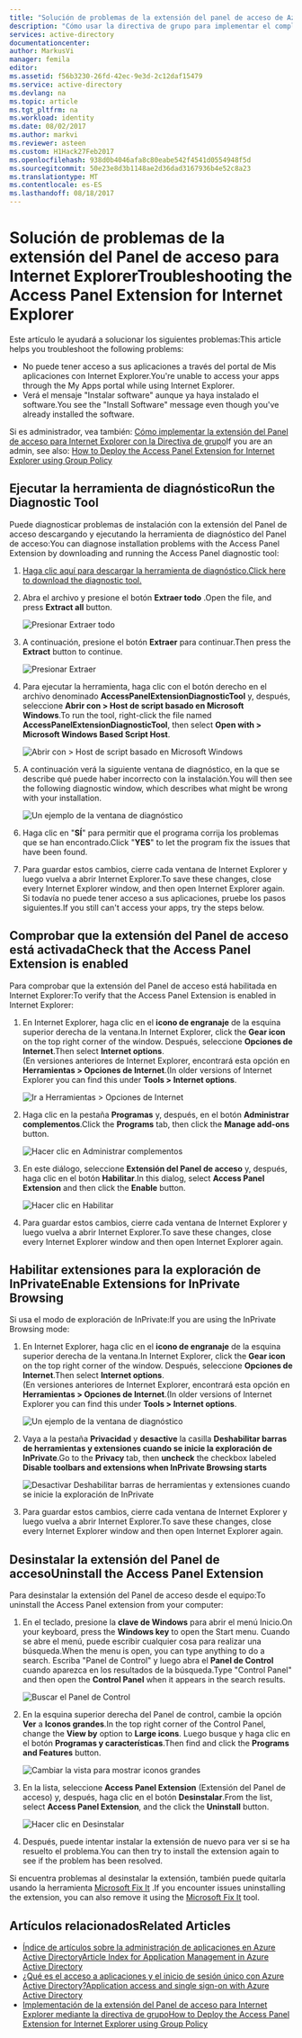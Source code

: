 ```yaml
---
title: "Solución de problemas de la extensión del panel de acceso de Azure para Internet Explorer | Microsoft Docs"
description: "Cómo usar la directiva de grupo para implementar el complemento de Internet Explorer para el portal de Mis aplicaciones."
services: active-directory
documentationcenter: 
author: MarkusVi
manager: femila
editor: 
ms.assetid: f56b3230-26fd-42ec-9e3d-2c12daf15479
ms.service: active-directory
ms.devlang: na
ms.topic: article
ms.tgt_pltfrm: na
ms.workload: identity
ms.date: 08/02/2017
ms.author: markvi
ms.reviewer: asteen
ms.custom: H1Hack27Feb2017
ms.openlocfilehash: 938d0b4046afa8c80eabe542f4541d0554948f5d
ms.sourcegitcommit: 50e23e8d3b1148ae2d36dad3167936b4e52c8a23
ms.translationtype: MT
ms.contentlocale: es-ES
ms.lasthandoff: 08/18/2017
---
```

# <a name="troubleshooting-the-access-panel-extension-for-internet-explorer"></a><span data-ttu-id="869a1-103">Solución de problemas de la extensión del Panel de acceso para Internet Explorer</span><span class="sxs-lookup"><span data-stu-id="869a1-103">Troubleshooting the Access Panel Extension for Internet Explorer</span></span>
<span data-ttu-id="869a1-104">Este artículo le ayudará a solucionar los siguientes problemas:</span><span class="sxs-lookup"><span data-stu-id="869a1-104">This article helps you troubleshoot the following problems:</span></span>

* <span data-ttu-id="869a1-105">No puede tener acceso a sus aplicaciones a través del portal de Mis aplicaciones con Internet Explorer.</span><span class="sxs-lookup"><span data-stu-id="869a1-105">You're unable to access your apps through the My Apps portal while using Internet Explorer.</span></span>
* <span data-ttu-id="869a1-106">Verá el mensaje "Instalar software" aunque ya haya instalado el software.</span><span class="sxs-lookup"><span data-stu-id="869a1-106">You see the "Install Software" message even though you've already installed the software.</span></span>

<span data-ttu-id="869a1-107">Si es administrador, vea también: [Cómo implementar la extensión del Panel de acceso para Internet Explorer con la Directiva de grupo](active-directory-saas-ie-group-policy.md)</span><span class="sxs-lookup"><span data-stu-id="869a1-107">If you are an admin, see also: [How to Deploy the Access Panel Extension for Internet Explorer using Group Policy](active-directory-saas-ie-group-policy.md)</span></span>

## <a name="run-the-diagnostic-tool"></a><span data-ttu-id="869a1-108">Ejecutar la herramienta de diagnóstico</span><span class="sxs-lookup"><span data-stu-id="869a1-108">Run the Diagnostic Tool</span></span>
<span data-ttu-id="869a1-109">Puede diagnosticar problemas de instalación con la extensión del Panel de acceso descargando y ejecutando la herramienta de diagnóstico del Panel de acceso:</span><span class="sxs-lookup"><span data-stu-id="869a1-109">You can diagnose installation problems with the Access Panel Extension by downloading and running the Access Panel diagnostic tool:</span></span>

1. [<span data-ttu-id="869a1-110">Haga clic aquí para descargar la herramienta de diagnóstico.</span><span class="sxs-lookup"><span data-stu-id="869a1-110">Click here to download the diagnostic tool.</span></span>](https://account.activedirectory.windowsazure.com/applications/AccessPanelExtensionDiagnosticTool/AccessPanelExtensionDiagnosticTool.zip)
2. <span data-ttu-id="869a1-111">Abra el archivo y presione el botón **Extraer todo** .</span><span class="sxs-lookup"><span data-stu-id="869a1-111">Open the file, and press **Extract all** button.</span></span>
   
    ![Presionar Extraer todo](./media/active-directory-saas-ie-troubleshooting/extract1.png)
3. <span data-ttu-id="869a1-113">A continuación, presione el botón **Extraer** para continuar.</span><span class="sxs-lookup"><span data-stu-id="869a1-113">Then press the **Extract** button to continue.</span></span>
   
    ![Presionar Extraer](./media/active-directory-saas-ie-troubleshooting/extract2.png)
4. <span data-ttu-id="869a1-115">Para ejecutar la herramienta, haga clic con el botón derecho en el archivo denominado **AccessPanelExtensionDiagnosticTool** y, después, seleccione **Abrir con > Host de script basado en Microsoft Windows**.</span><span class="sxs-lookup"><span data-stu-id="869a1-115">To run the tool, right-click the file named **AccessPanelExtensionDiagnosticTool**, then select **Open with > Microsoft Windows Based Script Host**.</span></span>
   
    ![Abrir con > Host de script basado en Microsoft Windows](./media/active-directory-saas-ie-troubleshooting/open_tool.png)
5. <span data-ttu-id="869a1-117">A continuación verá la siguiente ventana de diagnóstico, en la que se describe qué puede haber incorrecto con la instalación.</span><span class="sxs-lookup"><span data-stu-id="869a1-117">You will then see the following diagnostic window, which describes what might be wrong with your installation.</span></span>
   
    ![Un ejemplo de la ventana de diagnóstico](./media/active-directory-saas-ie-troubleshooting/tool_preview.png)
6. <span data-ttu-id="869a1-119">Haga clic en "**SÍ**" para permitir que el programa corrija los problemas que se han encontrado.</span><span class="sxs-lookup"><span data-stu-id="869a1-119">Click "**YES**" to let the program fix the issues that have been found.</span></span>
7. <span data-ttu-id="869a1-120">Para guardar estos cambios, cierre cada ventana de Internet Explorer y luego vuelva a abrir Internet Explorer.</span><span class="sxs-lookup"><span data-stu-id="869a1-120">To save these changes, close every Internet Explorer window, and then open Internet Explorer again.</span></span><br /><span data-ttu-id="869a1-121">Si todavía no puede tener acceso a sus aplicaciones, pruebe los pasos siguientes.</span><span class="sxs-lookup"><span data-stu-id="869a1-121">If you still can't access your apps, try the steps below.</span></span>

## <a name="check-that-the-access-panel-extension-is-enabled"></a><span data-ttu-id="869a1-122">Comprobar que la extensión del Panel de acceso está activada</span><span class="sxs-lookup"><span data-stu-id="869a1-122">Check that the Access Panel Extension is enabled</span></span>
<span data-ttu-id="869a1-123">Para comprobar que la extensión del Panel de acceso está habilitada en Internet Explorer:</span><span class="sxs-lookup"><span data-stu-id="869a1-123">To verify that the Access Panel Extension is enabled in Internet Explorer:</span></span>

1. <span data-ttu-id="869a1-124">En Internet Explorer, haga clic en el **icono de engranaje** de la esquina superior derecha de la ventana.</span><span class="sxs-lookup"><span data-stu-id="869a1-124">In Internet Explorer, click the **Gear icon** on the top right corner of the window.</span></span> <span data-ttu-id="869a1-125">Después, seleccione **Opciones de Internet**.</span><span class="sxs-lookup"><span data-stu-id="869a1-125">Then select **Internet options**.</span></span><br /><span data-ttu-id="869a1-126">(En versiones anteriores de Internet Explorer, encontrará esta opción en **Herramientas > Opciones de Internet**.</span><span class="sxs-lookup"><span data-stu-id="869a1-126">(In older versions of Internet Explorer you can find this under **Tools > Internet options**.</span></span>
   
    ![Ir a Herramientas > Opciones de Internet](./media/active-directory-saas-ie-troubleshooting/internetoptions.png)
2. <span data-ttu-id="869a1-128">Haga clic en la pestaña **Programas** y, después, en el botón **Administrar complementos**.</span><span class="sxs-lookup"><span data-stu-id="869a1-128">Click the **Programs** tab, then click the **Manage add-ons** button.</span></span>
   
    ![Hacer clic en Administrar complementos](./media/active-directory-saas-ie-troubleshooting/internetoptions_programs.png)
3. <span data-ttu-id="869a1-130">En este diálogo, seleccione **Extensión del Panel de acceso** y, después, haga clic en el botón **Habilitar**.</span><span class="sxs-lookup"><span data-stu-id="869a1-130">In this dialog, select **Access Panel Extension** and then click the **Enable** button.</span></span>
   
    ![Hacer clic en Habilitar](./media/active-directory-saas-ie-troubleshooting/enableaddon.png)
4. <span data-ttu-id="869a1-132">Para guardar estos cambios, cierre cada ventana de Internet Explorer y luego vuelva a abrir Internet Explorer.</span><span class="sxs-lookup"><span data-stu-id="869a1-132">To save these changes, close every Internet Explorer window and then open Internet Explorer again.</span></span>

## <a name="enable-extensions-for-inprivate-browsing"></a><span data-ttu-id="869a1-133">Habilitar extensiones para la exploración de InPrivate</span><span class="sxs-lookup"><span data-stu-id="869a1-133">Enable Extensions for InPrivate Browsing</span></span>
<span data-ttu-id="869a1-134">Si usa el modo de exploración de InPrivate:</span><span class="sxs-lookup"><span data-stu-id="869a1-134">If you are using the InPrivate Browsing mode:</span></span>

1. <span data-ttu-id="869a1-135">En Internet Explorer, haga clic en el **icono de engranaje** de la esquina superior derecha de la ventana.</span><span class="sxs-lookup"><span data-stu-id="869a1-135">In Internet Explorer, click the **Gear icon** on the top right corner of the window.</span></span> <span data-ttu-id="869a1-136">Después, seleccione **Opciones de Internet**.</span><span class="sxs-lookup"><span data-stu-id="869a1-136">Then select **Internet options**.</span></span><br /><span data-ttu-id="869a1-137">(En versiones anteriores de Internet Explorer, encontrará esta opción en **Herramientas > Opciones de Internet**.</span><span class="sxs-lookup"><span data-stu-id="869a1-137">(In older versions of Internet Explorer you can find this under **Tools > Internet options**.</span></span>
   
    ![Un ejemplo de la ventana de diagnóstico](./media/active-directory-saas-ie-troubleshooting/inprivateoptions.png)
2. <span data-ttu-id="869a1-139">Vaya a la pestaña **Privacidad** y **desactive** la casilla **Deshabilitar barras de herramientas y extensiones cuando se inicie la exploración de InPrivate**.</span><span class="sxs-lookup"><span data-stu-id="869a1-139">Go to the **Privacy** tab, then **uncheck** the checkbox labeled **Disable toolbars and extensions when InPrivate Browsing starts**</span></span></p>
   
    ![Desactivar Deshabilitar barras de herramientas y extensiones cuando se inicie la exploración de InPrivate](./media/active-directory-saas-ie-troubleshooting/enabletoolbars.png)
3. <span data-ttu-id="869a1-141">Para guardar estos cambios, cierre cada ventana de Internet Explorer y luego vuelva a abrir Internet Explorer.</span><span class="sxs-lookup"><span data-stu-id="869a1-141">To save these changes, close every Internet Explorer window and then open Internet Explorer again.</span></span>

## <a name="uninstall-the-access-panel-extension"></a><span data-ttu-id="869a1-142">Desinstalar la extensión del Panel de acceso</span><span class="sxs-lookup"><span data-stu-id="869a1-142">Uninstall the Access Panel Extension</span></span>
<span data-ttu-id="869a1-143">Para desinstalar la extensión del Panel de acceso desde el equipo:</span><span class="sxs-lookup"><span data-stu-id="869a1-143">To uninstall the Access Panel extension from your computer:</span></span>

1. <span data-ttu-id="869a1-144">En el teclado, presione la **clave de Windows** para abrir el menú Inicio.</span><span class="sxs-lookup"><span data-stu-id="869a1-144">On your keyboard, press the **Windows key** to open the Start menu.</span></span> <span data-ttu-id="869a1-145">Cuando se abre el menú, puede escribir cualquier cosa para realizar una búsqueda.</span><span class="sxs-lookup"><span data-stu-id="869a1-145">When the menu is open, you can type anything to do a search.</span></span> <span data-ttu-id="869a1-146">Escriba "Panel de Control" y luego abra el **Panel de Control** cuando aparezca en los resultados de la búsqueda.</span><span class="sxs-lookup"><span data-stu-id="869a1-146">Type "Control Panel" and then open the **Control Panel** when it appears in the search results.</span></span>
   
    ![Buscar el Panel de Control](./media/active-directory-saas-ie-troubleshooting/search_sm.png)
2. <span data-ttu-id="869a1-148">En la esquina superior derecha del Panel de control, cambie la opción **Ver** a **Iconos grandes**.</span><span class="sxs-lookup"><span data-stu-id="869a1-148">In the top right corner of the Control Panel, change the **View by** option to **Large icons**.</span></span> <span data-ttu-id="869a1-149">Luego busque y haga clic en el botón **Programas y características**.</span><span class="sxs-lookup"><span data-stu-id="869a1-149">Then find and click the **Programs and Features** button.</span></span>
   
    ![Cambiar la vista para mostrar iconos grandes](./media/active-directory-saas-ie-troubleshooting/control_panel.png)
3. <span data-ttu-id="869a1-151">En la lista, seleccione **Access Panel Extension** (Extensión del Panel de acceso) y, después, haga clic en el botón **Desinstalar**.</span><span class="sxs-lookup"><span data-stu-id="869a1-151">From the list, select **Access Panel Extension**, and the click the **Uninstall** button.</span></span>
   
    ![Hacer clic en Desinstalar](./media/active-directory-saas-ie-troubleshooting/uninstall.png)
4. <span data-ttu-id="869a1-153">Después, puede intentar instalar la extensión de nuevo para ver si se ha resuelto el problema.</span><span class="sxs-lookup"><span data-stu-id="869a1-153">You can then try to install the extension again to see if the problem has been resolved.</span></span>

<span data-ttu-id="869a1-154">Si encuentra problemas al desinstalar la extensión, también puede quitarla usando la herramienta [Microsoft Fix It](https://go.microsoft.com/?linkid=9779673) .</span><span class="sxs-lookup"><span data-stu-id="869a1-154">If you encounter issues uninstalling the extension, you can also remove it using the [Microsoft Fix It](https://go.microsoft.com/?linkid=9779673) tool.</span></span>

## <a name="related-articles"></a><span data-ttu-id="869a1-155">Artículos relacionados</span><span class="sxs-lookup"><span data-stu-id="869a1-155">Related Articles</span></span>
* [<span data-ttu-id="869a1-156">Índice de artículos sobre la administración de aplicaciones en Azure Active Directory</span><span class="sxs-lookup"><span data-stu-id="869a1-156">Article Index for Application Management in Azure Active Directory</span></span>](active-directory-apps-index.md)
* [<span data-ttu-id="869a1-157">¿Qué es el acceso a aplicaciones y el inicio de sesión único con Azure Active Directory?</span><span class="sxs-lookup"><span data-stu-id="869a1-157">Application access and single sign-on with Azure Active Directory</span></span>](active-directory-appssoaccess-whatis.md)
* [<span data-ttu-id="869a1-158">Implementación de la extensión del Panel de acceso para Internet Explorer mediante la directiva de grupo</span><span class="sxs-lookup"><span data-stu-id="869a1-158">How to Deploy the Access Panel Extension for Internet Explorer using Group Policy</span></span>](active-directory-saas-ie-group-policy.md)

